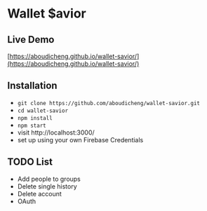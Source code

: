 # Wallet $avior

## Live Demo
[https://aboudicheng.github.io/wallet-savior/](https://aboudicheng.github.io/wallet-savior/)

## Installation

* `git clone https://github.com/aboudicheng/wallet-savior.git`
* `cd wallet-savior`
* `npm install`
* `npm start`
* visit http://localhost:3000/
* set up using your own Firebase Credentials

## TODO List

* Add people to groups
* Delete single history
* Delete account
* OAuth 